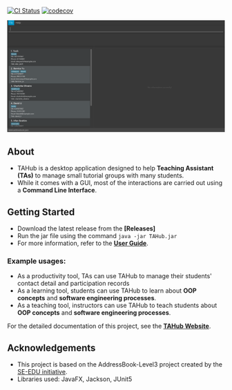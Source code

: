 [![CI Status](https://github.com/AY2526S1-CS2103T-T16-2/tp/actions/workflows/gradle.yml/badge.svg)](https://github.com/AY2526S1-CS2103T-T16-2/tp/actions)
[![codecov](https://codecov.io/gh/AY2526S1-CS2103T-T16-2/tp/graph/badge.svg?token=5H3SWOES1L)](https://codecov.io/gh/AY2526S1-CS2103T-T16-2/tp)

![Ui](docs/images/Ui.png)

## About
* TAHub is a desktop application designed to help **Teaching Assistant (TAs)** to manage small tutorial groups with many students.
* While it comes with a GUI, most of the interactions are carried out using a **Command Line Interface**.

## Getting Started
* Download the latest release from the **[Releases]**
* Run the jar file using the command `java -jar TAHub.jar`
* For more information, refer to the **[User Guide](https://ay2526s1-cs2103t-t16-2.github.io/tp/UserGuide.html)**.
### Example usages:
  * As a productivity tool, TAs can use TAHub to manage their students' contact detail and participation records
  * As a learning tool, students can use TAHub to learn about **OOP concepts** and **software engineering processes**.
  * As a teaching tool, instructors can use TAHub to teach students about **OOP concepts** and **software engineering processes**.

For the detailed documentation of this project, see the **[TAHub Website](https://ay2526s1-cs2103t-t16-2.github.io/tp/)**.

## Acknowledgements
* This project is based on the AddressBook-Level3 project created by the [SE-EDU initiative](https://se-education.org).
* Libraries used: JavaFX, Jackson, JUnit5

